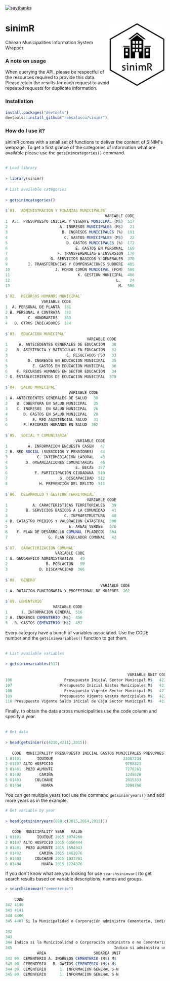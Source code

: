 [![saythanks](https://img.shields.io/badge/say-thanks-ff69b4.svg)](https://saythanks.io/to/robsalasco)

# sinimR <img src="inst/image/hex/sinimR_hexSticker.png" width = "175" height = "200" align="right" /> 

Chilean Municipalities Information System Wrapper

### A note on usage

When querying the API, please be respectful of the resources required to provide this data. Please retain the results for each request to avoid repeated requests for duplicate information.

### Installation

```R
install.packages("devtools")
devtools::install_github("robsalasco/sinimr")
```

### How do I use it?

sinimR comes with a small set of functions to deliver the content of SINIM's webpage. To get a first glance of the categories of information what are available please use the ```getsinimcategories()``` command.

```R

# Load library

> library(sinimr)

# List available categories

> getsinimcategories()

$`01.  ADMINISTRACION Y FINANZAS MUNICIPALES`
                                            VARIABLE CODE
1  A.1. PRESUPUESTO INICIAL Y VIGENTE MUNICIPAL (M$)  517
2                       A. INGRESOS MUNICIPALES (M$)   21
3                        B. INGRESOS MUNICIPALES (%)  191
4                         C. GASTOS MUNICIPALES (M$)   22
5                          D. GASTOS MUNICIPALES (%)  172
6                              E. GASTOS EN PERSONAL  169
7                      F. TRANSFERENCIAS E INVERSION  170
8                   G. SERVICIOS BASICOS Y GENERALES  370
9         I. TRANSFERENCIAS Y COMPENSACIONES SUBDERE  485
10                    J. FONDO COMÚN MUNICIPAL (FCM)  508
11                              K. GESTION MUNICIPAL  486
12                                               L.    24
13                                                M.  506

$`02.  RECURSOS HUMANOS MUNICIPAL`
                VARIABLE CODE
1  A. PERSONAL DE PLANTA  381
2 B. PERSONAL A CONTRATA  382
3         C. HONORARIOS   383
4   D. OTROS INDICADORES  384

$`03.  EDUCACION MUNICIPAL`
                                    VARIABLE CODE
1     A. ANTECEDENTES GENERALES DE EDUCACION   38
2    B. ASISTENCIA Y MATRÍCULAS EN EDUCACION   32
3                          C. RESULTADOS PSU   33
4         D. INGRESOS EN EDUCACION MUNICIPAL   35
5           E. GASTOS EN EDUCACION MUNICIPAL   36
6    F. RECURSOS HUMANOS EN SECTOR EDUCACION   34
7 G. ESTABLECIMIENTOS DE EDUCACION MUNICIPAL  379

$`04.  SALUD MUNICIPAL`
                            VARIABLE CODE
1 A. ANTECEDENTES GENERALES DE SALUD   30
2    B. COBERTURA EN SALUD MUNICIPAL   25
3    C. INGRESOS  EN SALUD MUNICIPAL   26
4       D. GASTOS EN SALUD MUNICIPAL   28
5           E. RED ASISTENCIAL SALUD   31
6       F. RECURSOS HUMANOS EN SALUD  362

$`05.  SOCIAL Y COMUNITARIA`
                               VARIABLE CODE
1         A. INFORMACION ENCUESTA CASEN   47
2 B. RED SOCIAL (SUBSIDIOS Y PENSIONES)   44
3             C. INTERMEDIACION LABORAL   43
4        D. ORGANIZACIONES COMUNITARIAS   46
5                              E. BECAS  377
6            F. PARTICIPACIÓN CIUDADANA  510
7                       G. DISCAPACIDAD  512
8              H. PREVENCIÓN DEL DELITO  511

$`06.  DESARROLLO Y GESTION TERRITORIAL`
                                    VARIABLE CODE
1           A. CARACTERISTICAS TERRITORIALES   39
2        B. SERVICIOS BASICOS A LA COMUNIDAD   41
3                         C. INFRAESTRUCTURA   40
4 D. CATASTRO PREDIOS Y VALORACION CATASTRAL  300
5                           E. AREAS VERDES   376
6    F. PLAN DE DESARROLLO COMUNAL (PLADECO)  304
7                  G. PLAN REGULADOR COMUNAL   42

$`07.  CARACTERIZACION COMUNAL`
                      VARIABLE CODE
1 A. GEOGRAFICO ADMINISTRATIVA   49
2                 B. POBLACION   50
3              D. DISCAPACIDAD  366

$`08.  GENERO`
                                          VARIABLE CODE
1 A. DOTACION FUNCIONARIA Y PROFESIONAL DE MUJERES  262

$`09. CEMENTERIO`
                     VARIABLE CODE
1      1. INFORMACION GENERAL  516
2 A. INGRESOS CEMENTERIO (M$)  456
3   B. GASTOS CEMENTERIO (M$)  457
```

Every category have a bunch of variables associated. Use the CODE number and the ```getsinimvariables()``` function to get them.

```R

# List available variables

> getsinimvariables(517)

                                                      VARIABLE UNIT CODE
106                       Presupuesto Inicial Sector Municipal M$   4210
107                     Presupuesto Inicial Gastos Municipales M$   4211
108                       Presupuesto Vigente Sector Municipal M$   4212
109                     Presupuesto Vigente Gastos Municpiales M$   4213
110 Presupuesto Vigente Saldo Inicial de Caja Sector Municipal M$   4226

```

Finally, to obtain the data across municipalities use the code column and specify a year.

```R

# Get data

> head(getsinimr(c(4210,4211),2015))

   CODE  MUNICIPALITY PRESUPUESTO INICIAL GASTOS MUNICIPALES PRESUPUESTO INICIAL SECTOR MUNICIPAL
1 01101       IQUIQUE                               33387234                             33387234
2 01107 ALTO HOSPICIO                                9708323                              9708323
3 01401  POZO ALMONTE                                7270261                              7270262
4 01402        CAMIÑA                                1248620                              1248618
5 01403      COLCHANE                                2015333                              2015333
6 01404         HUARA                                3090760                              3090759
```

You can get multiple years too! use the command ```getsinimryears()``` and add more years as in the example.

```R
# Get variable by year

> head(getsinimryears(880,c(2015,2014,2013)))

   CODE  MUNICIPALITY YEAR   VALUE
1 01101       IQUIQUE 2015 3074260
2 01107 ALTO HOSPICIO 2015 6350444
3 01401  POZO ALMONTE 2015 1594943
4 01402        CAMIÑA 2015 1463976
5 01403      COLCHANE 2015 1033761
6 01404         HUARA 2015 1224376

```

If you don't know what are you looking for use ```searchsinimvar()```to get search results based on variable descriptions, names and groups.

```R
> searchsinimvar("cementerio")

    CODE                                                                                                                               VARIABLE
342 4140                                                                                          Ingresos Cementerio (Ingreso Total Percibido)
343 4141                                                                                              Gastos Cementerio (Gasto Total Devengado)
344 4406                                                                                 ¿La Municipalidad o Corporación administra Cementerio?
345 4407 Si la Municipalidad o Corporación administra Cementerio, indique si tiene presupuesto propio. SI = presupuesto propio o independiente.
                                                                                                                                                                 DESCRIPTION
342                                                                                              Ingreso total percibido del sector Cementerio (clasificador presupuestario)
343                                                                                                  Gastos total devengado sector Cementerio (clasificador presupuestario).
344 Indica si la Municipalidad o Corporación administra o no Cementerio Municipal, ya sea con presupuesto propio o asociado a otro sector de la municipalidad o corporación.
345                                             Indica si administra un presupuesto independiente o anexo a otro sector de la municipalidad, como Salud, Municipalidad, etc.
              AREA                     SUBAREA UNIT
342 09. CEMENTERIO A. INGRESOS CEMENTERIO (M$) M$  
343 09. CEMENTERIO   B. GASTOS CEMENTERIO (M$) M$  
344 09. CEMENTERIO      1. INFORMACION GENERAL S-N 
345 09. CEMENTERIO      1. INFORMACION GENERAL S-N 

```




